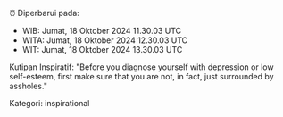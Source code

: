 ⏰ Diperbarui pada:
- WIB: Jumat, 18 Oktober 2024 11.30.03 UTC
- WITA: Jumat, 18 Oktober 2024 12.30.03 UTC
- WIT: Jumat, 18 Oktober 2024 13.30.03 UTC

Kutipan Inspiratif:
"Before you diagnose yourself with depression or low self-esteem, first make sure that you are not, in fact, just surrounded by assholes."


Kategori: inspirational

